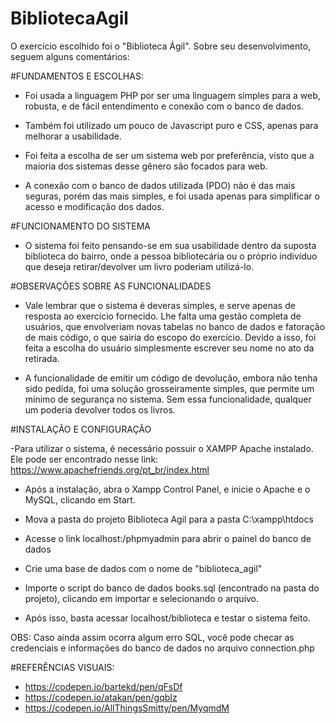 # BibliotecaAgil

O exercício escolhido foi o "Biblioteca Ágil". Sobre seu desenvolvimento, seguem alguns comentários:


#FUNDAMENTOS E ESCOLHAS:

- Foi usada a linguagem PHP por ser uma linguagem simples para a web, robusta, e de fácil entendimento e conexão com o banco de dados.

- Também foi utilizado um pouco de Javascript puro e CSS, apenas para melhorar a usabilidade.

- Foi feita a escolha de ser um sistema web por preferência, visto que a maioria dos sistemas desse gênero são focados para web.

- A conexão com o banco de dados utilizada (PDO) não é das mais seguras, porém das mais simples, e foi usada apenas para simplificar 
o acesso e modificação dos dados.


#FUNCIONAMENTO DO SISTEMA

- O sistema foi feito pensando-se em sua usabilidade dentro da suposta biblioteca do bairro, onde a pessoa bibliotecária ou o próprio 
indivíduo que deseja retirar/devolver um livro poderiam utilizá-lo.


#OBSERVAÇÕES SOBRE AS FUNCIONALIDADES

- Vale lembrar que o sistema é deveras simples, e serve apenas de resposta ao exercício fornecido. Lhe falta uma gestão completa de 
usuários, que envolveriam novas tabelas no banco de dados e fatoração de mais código, o que sairia do escopo do exercício. Devido a isso,
foi feita a escolha do usuário simplesmente escrever seu nome no ato da retirada.

- A funcionalidade de emitir um código de devolução, embora não tenha sido pedida, foi uma solução grosseiramente simples, que permite 
um mínimo de segurança no sistema. Sem essa funcionalidade, qualquer um poderia devolver todos os livros.


#INSTALAÇÃO E CONFIGURAÇÃO

-Para utilizar o sistema, é necessário possuir o XAMPP Apache instalado. Ele pode ser encontrado nesse link: 
https://www.apachefriends.org/pt_br/index.html

- Após a instalação, abra o Xampp Control Panel, e inicie o Apache e o MySQL, clicando em Start.

- Mova a pasta do projeto Biblioteca Agil para a pasta C:\xampp\htdocs

- Acesse o link localhost:/phpmyadmin para abrir o painel do banco de dados

- Crie uma base de dados com o nome de "biblioteca_agil"

- Importe o script do banco de dados books.sql (encontrado na pasta do projeto), clicando em importar e selecionando o arquivo.

- Após isso, basta acessar localhost/biblioteca e testar o sistema feito.

OBS: Caso ainda assim ocorra algum erro SQL, você pode checar as credenciais e informações do banco de dados no arquivo connection.php

#REFERÊNCIAS VISUAIS:

- https://codepen.io/bartekd/pen/qFsDf
- https://codepen.io/atakan/pen/gqbIz
- https://codepen.io/AllThingsSmitty/pen/MyqmdM
